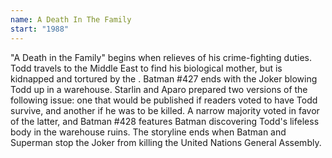 ```yaml
---
name: A Death In The Family
start: "1988"
---
```


"A Death in the Family" begins when <Being name="Batman"/> relieves <Being name="Jason Todd"/> of his crime-fighting duties. Todd travels to the Middle East to find his biological mother, but is kidnapped and tortured by the <Being name="Joker"/>. Batman #427 ends with the Joker blowing Todd up in a warehouse. Starlin and Aparo prepared two versions of the following issue: one that would be published if readers voted to have Todd survive, and another if he was to be killed. A narrow majority voted in favor of the latter, and Batman #428 features Batman discovering Todd's lifeless body in the warehouse ruins. The storyline ends when Batman and Superman stop the Joker from killing the United Nations General Assembly.
